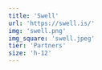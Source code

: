 ```yaml
---
title: 'Swell'
url: 'https://swell.is/'
img: 'swell.png'
img_square: 'swell.jpeg'
tier: 'Partners'
size: 'h-12'
---
```

